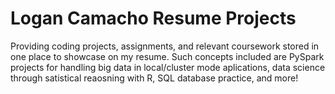 # Logan Camacho Resume Projects
Providing coding projects, assignments, and relevant coursework stored in one place to showcase on my resume. Such concepts included are PySpark projects for handling big data in local/cluster mode aplications, data science through satistical reaosning with R, SQL database practice, and more!
